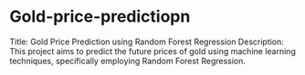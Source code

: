 # Gold-price-predictiopn
Title: Gold Price Prediction using Random Forest Regression  Description:  This project aims to predict the future prices of gold using machine learning techniques, specifically employing Random Forest Regression. 
